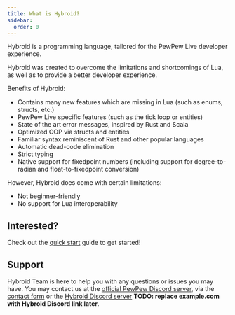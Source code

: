 ```yaml
---
title: What is Hybroid?
sidebar:
  order: 0
---
```


Hybroid is a programming language, tailored for the PewPew Live developer experience.

Hybroid was created to overcome the limitations and shortcomings of Lua, as well as to provide a better developer experience.

Benefits of Hybroid:
- Contains many new features which are missing in Lua (such as enums, structs, etc.)
- PewPew Live specific features (such as the tick loop or entities)
- State of the art error messages, inspired by Rust and Scala
- Optimized OOP via structs and entities
- Familiar syntax reminiscent of Rust and other popular languages
- Automatic dead-code elimination
- Strict typing
- Native support for fixedpoint numbers (including support for degree-to-radian and float-to-fixedpoint conversion)
<!-- - Native support for PewPew Marketplace -->
<!-- - Integrated language server -->

However, Hybroid does come with certain limitations:
- Not beginner-friendly
- No support for Lua interoperability

## Interested?
Check out the [quick start](/get-started/quick-start) guide to get started!

## Support

Hybroid Team is here to help you with any questions or issues you may have. You may contact us at the [official PewPew Discord server](https://pewpew.live/discord), via the [contact form](https://hybroid.pewpew.live/contact-us/) or the [Hybroid Discord server](https://example.com) **TODO: replace example.com with Hybroid Discord link later**.